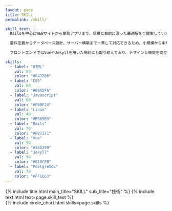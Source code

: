```yaml
---
layout: page
title: SKILL
permalink: /skill/

skill_text: |
  Railsを中心にWEBサイトから業務アプリまで、規模と目的に沿った最適解をご提案しています。
  
  要件定義からデータベース設計、サーバー構築まで一貫して対応できるため、小規模から中規模の案件まで柔軟に対応可能です。
  
  フロントエンドではVueやJekyllを用いた開発にも取り組んでおり、デザインと機能を両立させた制作を意識しています。

skills:
  - label: "HTML"
    val: 80
    color: "#F472B6"
  - label: "CSS"
    val: 80
    color: "#60A5FA"
  - label: "Javascript"
    val: 60
    color: "#FBBF24"
  - label: "Linux"
    val: 40
    color: "#B565B3"
  - label: "Rails"
    val: 70
    color: "#F87171"
  - label: "Vue"
    val: 50
    color: "#34D399"
  - label: "Jekyll"
    val: 30
    color: "#818CF8"
  - label: "PostgreSQL"
    val: 70
    color: "#FFCE63"
---
```


<section>
  {% include title.html main_title="SKILL" sub_title="技術" %}
  {% include text.html text=page.skill_text %}
</section>

<section>
  {% include circle_chart.html skills=page.skills %}
</section>
